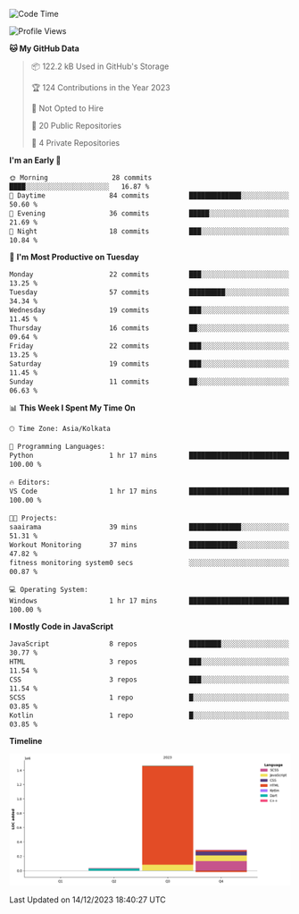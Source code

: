 <!--START_SECTION:waka-->
![Code Time](http://img.shields.io/badge/Code%20Time-212%20hrs%2055%20mins-blue)

![Profile Views](http://img.shields.io/badge/Profile%20Views-18-blue)

**🐱 My GitHub Data** 

> 📦 122.2 kB Used in GitHub's Storage 
 > 
> 🏆 124 Contributions in the Year 2023
 > 
> 🚫 Not Opted to Hire
 > 
> 📜 20 Public Repositories 
 > 
> 🔑 4 Private Repositories 
 > 
**I'm an Early 🐤** 

```text
🌞 Morning                28 commits          ████░░░░░░░░░░░░░░░░░░░░░   16.87 % 
🌆 Daytime                84 commits          █████████████░░░░░░░░░░░░   50.60 % 
🌃 Evening                36 commits          █████░░░░░░░░░░░░░░░░░░░░   21.69 % 
🌙 Night                  18 commits          ███░░░░░░░░░░░░░░░░░░░░░░   10.84 % 
```
📅 **I'm Most Productive on Tuesday** 

```text
Monday                   22 commits          ███░░░░░░░░░░░░░░░░░░░░░░   13.25 % 
Tuesday                  57 commits          █████████░░░░░░░░░░░░░░░░   34.34 % 
Wednesday                19 commits          ███░░░░░░░░░░░░░░░░░░░░░░   11.45 % 
Thursday                 16 commits          ██░░░░░░░░░░░░░░░░░░░░░░░   09.64 % 
Friday                   22 commits          ███░░░░░░░░░░░░░░░░░░░░░░   13.25 % 
Saturday                 19 commits          ███░░░░░░░░░░░░░░░░░░░░░░   11.45 % 
Sunday                   11 commits          ██░░░░░░░░░░░░░░░░░░░░░░░   06.63 % 
```


📊 **This Week I Spent My Time On** 

```text
🕑︎ Time Zone: Asia/Kolkata

💬 Programming Languages: 
Python                   1 hr 17 mins        █████████████████████████   100.00 % 

🔥 Editors: 
VS Code                  1 hr 17 mins        █████████████████████████   100.00 % 

🐱‍💻 Projects: 
saairama                 39 mins             █████████████░░░░░░░░░░░░   51.31 % 
Workout Monitoring       37 mins             ████████████░░░░░░░░░░░░░   47.82 % 
fitness monitoring system0 secs              ░░░░░░░░░░░░░░░░░░░░░░░░░   00.87 % 

💻 Operating System: 
Windows                  1 hr 17 mins        █████████████████████████   100.00 % 
```

**I Mostly Code in JavaScript** 

```text
JavaScript               8 repos             ████████░░░░░░░░░░░░░░░░░   30.77 % 
HTML                     3 repos             ███░░░░░░░░░░░░░░░░░░░░░░   11.54 % 
CSS                      3 repos             ███░░░░░░░░░░░░░░░░░░░░░░   11.54 % 
SCSS                     1 repo              █░░░░░░░░░░░░░░░░░░░░░░░░   03.85 % 
Kotlin                   1 repo              █░░░░░░░░░░░░░░░░░░░░░░░░   03.85 % 
```



**Timeline**

![Lines of Code chart](https://raw.githubusercontent.com/sairam030/sairam030/main/assets/bar_graph.png)


 Last Updated on 14/12/2023 18:40:27 UTC
<!--END_SECTION:waka-->
